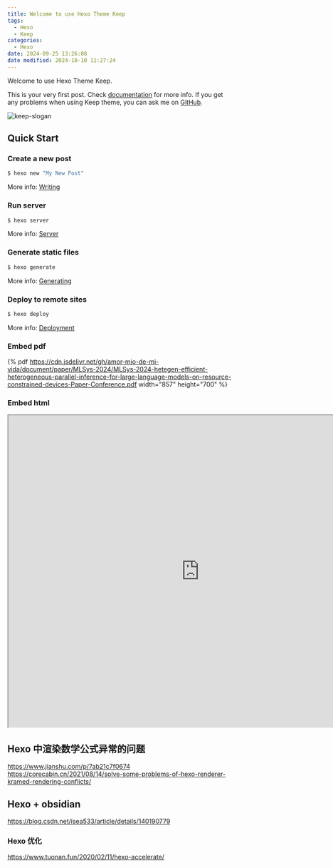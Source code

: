 ```yaml
---
title: Welcome to use Hexo Theme Keep
tags:
  - Hexo
  - Keep
categories:
  - Hexo
date: 2024-09-25 13:26:08
date modified: 2024-10-10 11:27:24
---
```


Welcome to use Hexo Theme Keep.

This is your very first post. Check [documentation](https://keep-docs.xpoet.cn/) for more info. If you get any problems when using Keep theme, you can ask me on [GitHub](https://github.com/XPoet/hexo-theme-keep/issues).

<!-- more -->
![keep-slogan](/images/keep-slogan.svg)

## Quick Start

### Create a new post

``` bash
$ hexo new "My New Post"
```

More info: [Writing](https://hexo.io/docs/writing.html)

### Run server

``` bash
$ hexo server
```

More info: [Server](https://hexo.io/docs/server.html)

### Generate static files

``` bash
$ hexo generate
```

More info: [Generating](https://hexo.io/docs/generating.html)

### Deploy to remote sites

``` bash
$ hexo deploy
```

More info: [Deployment](https://hexo.io/docs/one-command-deployment.html)

### Embed pdf

{% pdf https://cdn.jsdelivr.net/gh/amor-mio-de-mi-vida/document/paper/MLSys-2024/MLSys-2024-hetegen-efficient-heterogeneous-parallel-inference-for-large-language-models-on-resource-constrained-devices-Paper-Conference.pdf width="857" height="700" %}

### Embed html
<iframe src="https://keep.xpoet.cn/" width="857" height="700"></iframe>

## Hexo 中渲染数学公式异常的问题
https://www.jianshu.com/p/7ab21c7f0674
https://corecabin.cn/2021/08/14/solve-some-problems-of-hexo-renderer-kramed-rendering-conflicts/


## Hexo + obsidian 
https://blog.csdn.net/isea533/article/details/140190779


### Hexo 优化
https://www.tuonan.fun/2020/02/11/hexo-accelerate/